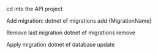 cd into the API project

Add migration:
dotnet ef migrations add {MigrationName}

Remove last migration
dotnet ef migrations remove

Apply migration
dotnet ef database update
